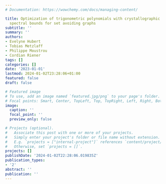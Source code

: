 ```yaml
---
# Documentation: https://wowchemy.com/docs/managing-content/

title: Optimization of trigonometric polynomials with crystallographic symmetry and
  spectral bounds for set avoiding graphs
subtitle: ''
summary: ''
authors:
- Evelyne Hubert
- Tobias Metzlaff
- Philippe Moustrou
- Cordian Riener
tags: []
categories: []
date: '2023-01-01'
lastmod: 2024-01-02T23:28:06+01:00
featured: false
draft: false

# Featured image
# To use, add an image named `featured.jpg/png` to your page's folder.
# Focal points: Smart, Center, TopLeft, Top, TopRight, Left, Right, BottomLeft, Bottom, BottomRight.
image:
  caption: ''
  focal_point: ''
  preview_only: false

# Projects (optional).
#   Associate this post with one or more of your projects.
#   Simply enter your project's folder or file name without extension.
#   E.g. `projects = ["internal-project"]` references `content/project/deep-learning/index.md`.
#   Otherwise, set `projects = []`.
projects: []
publishDate: '2024-01-02T22:28:06.019835Z'
publication_types:
- '2'
abstract: ''
publication: ''
---
```

